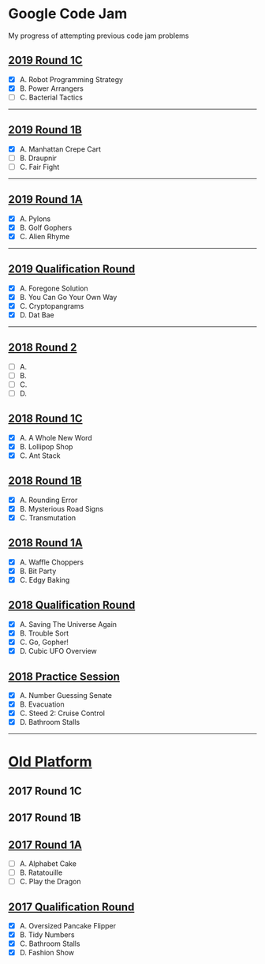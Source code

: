 # Google Code Jam 

My progress of attempting previous code jam problems

## [2019 Round 1C](https://codingcompetitions.withgoogle.com/codejam/round/00000000000516b9)

- [x] A. Robot Programming Strategy
- [x] B. Power Arrangers
- [ ] C. Bacterial Tactics

---

## [2019 Round 1B](https://codingcompetitions.withgoogle.com/codejam/round/0000000000051706)

- [x] A. Manhattan Crepe Cart
- [ ] B. Draupnir
- [ ] C. Fair Fight

---

## [2019 Round 1A](https://codingcompetitions.withgoogle.com/codejam/round/0000000000051635)

- [x]  A. Pylons
- [x]  B. Golf Gophers
- [x]  C. Alien Rhyme 

---

## [2019 Qualification Round](https://codingcompetitions.withgoogle.com/codejam/round/0000000000051705)

- [x]  A. Foregone Solution
- [x]  B. You Can Go Your Own Way
- [x]  C. Cryptopangrams
- [x]  D. Dat Bae

---

## [2018 Round 2](https://codejam.withgoogle.com/2018/challenges/0000000000007706/analysis)

- [ ]  A.
- [ ]  B.
- [ ]  C.
- [ ]  D.

## [2018 Round 1C](https://codejam.withgoogle.com/2018/challenges/0000000000007765/analysis)

- [x]  A. A Whole New Word
- [x]  B. Lollipop Shop
- [x]  C. Ant Stack

## [2018 Round 1B](https://codejam.withgoogle.com/2018/challenges/0000000000007764/analysis)

- [x]  A. Rounding Error
- [x]  B. Mysterious Road Signs
- [x]  C. Transmutation

## [2018 Round 1A](https://codejam.withgoogle.com/2018/challenges/0000000000007883/analysis)

- [x]  A. Waffle Choppers
- [x]  B. Bit Party
- [x]  C. Edgy Baking

## [2018 Qualification Round](https://codejam.withgoogle.com/2018/challenges/00000000000000cb/analysis)

- [x]  A. Saving The Universe Again
- [x]  B. Trouble Sort
- [x]  C. Go, Gopher!
- [x]  D. Cubic UFO Overview

## [2018 Practice Session](https://codejam.withgoogle.com/2018/challenges/0000000000000130/analysis)

- [x]  A. Number Guessing Senate
- [x]  B. Evacuation
- [x]  C. Steed 2: Cruise Control
- [x]  D. Bathroom Stalls

---

# [Old Platform](https://code.google.com/codejam/past-contests)

## 2017 Round 1C

## 2017 Round 1B

## [2017 Round 1A](https://code.google.com/codejam/contest/5304486/dashboard#s=a)

- [ ]  A. Alphabet Cake
- [ ]  B. Ratatouille
- [ ]  C. Play the Dragon

## [2017 Qualification Round](https://code.google.com/codejam/contest/3264486/dashboard#s=a)

- [x]  A. Oversized Pancake Flipper
- [x]  B. Tidy Numbers
- [x]  C. Bathroom Stalls
- [x]  D. Fashion Show